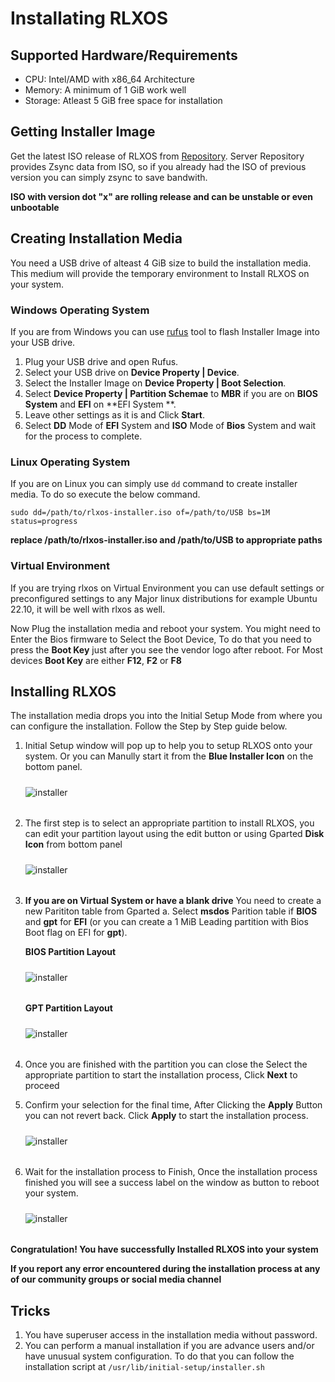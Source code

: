 # Installating RLXOS

## Supported Hardware/Requirements

- CPU: Intel/AMD with x86_64 Architecture
- Memory: A minimum of 1 GiB work well
- Storage: Atleast 5 GiB free space for installation

## Getting Installer Image

Get the latest ISO release of RLXOS from [Repository](https://repo.rlxos.dev/releases/). Server Repository provides
Zsync data from ISO, so if you already had the ISO of previous version you can simply zsync to save bandwith.

**ISO with version __dot "x"__ are rolling release and can be unstable or even unbootable**

## Creating Installation Media

You need a USB drive of alteast 4 GiB size to build the installation media. This medium will provide the temporary
environment to Install RLXOS on your system.

### Windows Operating System

If you are from Windows you can use [rufus](https://rufus.io) tool to flash Installer Image into your USB drive.

1. Plug your USB drive and open Rufus.
2. Select your USB drive on **Device Property | Device**.
3. Select the Installer Image on **Device Property | Boot Selection**.
4. Select **Device Property | Partition Schemae** to **MBR** if you are on **BIOS System** and **EFI** on **EFI System
   **.
5. Leave other settings as it is and Click **Start**.
6. Select **DD** Mode of **EFI** System and **ISO** Mode of **Bios** System and wait for the process to complete.

### Linux Operating System

If you are on Linux you can simply use `dd` command to create installer media. To do so execute the below command.

`sudo dd=/path/to/rlxos-installer.iso of=/path/to/USB bs=1M status=progress`

**replace __/path/to/rlxos-installer.iso__ and __/path/to/USB__ to appropriate paths**

### Virtual Environment

If you are trying rlxos on Virtual Environment you can use default settings or preconfigured settings to any Major linux
distributions for example Ubuntu 22.10, it will be well with rlxos as well.

Now Plug the installation media and reboot your system. You might need to Enter the Bios firmware to Select the Boot
Device, To do that you need to press the __Boot Key__ just after you see the vendor logo after reboot. For Most devices
__Boot Key__ are either __F12__, __F2__ or __F8__

## Installing RLXOS

The installation media drops you into the Initial Setup Mode from where you can configure the installation. Follow the
Step by Step guide below.

1. Initial Setup window will pop up to help you to setup RLXOS onto your system. Or you can Manully start it from the
   __Blue Installer Icon__ on the bottom panel.
   <p><img src="assets/installation/welcome.png" alt="installer" style="padding-top: 10px; padding-bottom: 18px;"></p>

2. The first step is to select an appropriate partition to install RLXOS, you can edit your partition layout using the
   edit button or using Gparted __Disk Icon__ from bottom panel
   <p><img src="assets/installation/disk-selected.png" alt="installer" style="padding-top: 10px; padding-bottom: 18px;"></p>

3. **If you are on Virtual System or have a blank drive** You need to create a new Parititon table from Gparted
   a. Select **msdos** Parition table if **BIOS** and **gpt** for **EFI** (or you can create a 1 MiB Leading partition
   with Bios Boot flag on EFI for **gpt**).

   **BIOS Partition Layout**
   <p><img src="assets/installation/disk-gparted-msdos-layout.png" alt="installer" style="padding-top: 10px; padding-bottom: 18px;"></p>

   **GPT Partition Layout**
   <p><img src="assets/installation/disk-gparted-gpt-layout.png" alt="installer" style="padding-top: 10px; padding-bottom: 18px;"></p>

4. Once you are finished with the partition you can close the Select the appropriate partition to start the installation
   process, Click **Next** to proceed

5. Confirm your selection for the final time, After Clicking the __Apply__ Button you can not revert back. Click
   __Apply__ to start the installation process.
   <p><img src="assets/installation/confirm.png" alt="installer" style="padding-top: 10px; padding-bottom: 18px;"></p>

6. Wait for the installation process to Finish, Once the installation process finished you will see a success label on
   the window as button to reboot your system.
   <p><img src="assets/installation/success.png" alt="installer" style="padding-top: 10px; padding-bottom: 18px;"></p>

**Congratulation! You have successfully Installed RLXOS into your system**

**If you report any error encountered during the installation process at any of our community groups or social media
channel**

## Tricks

1. You have superuser access in the installation media without password.
2. You can perform a manual installation if you are advance users and/or have unusual system configuration. To do that
   you can follow the installation script at `/usr/lib/initial-setup/installer.sh`